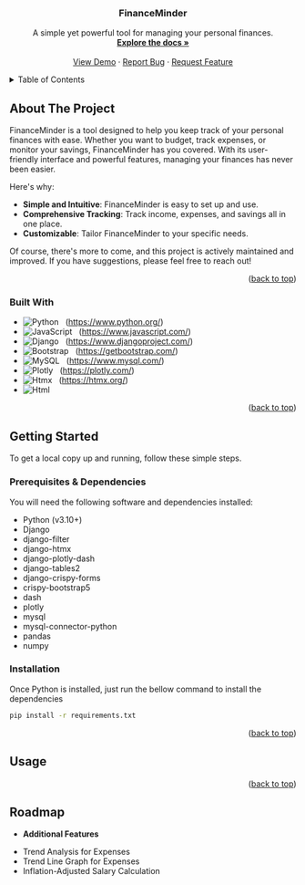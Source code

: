 <a name="readme-top"></a>

<!-- PROJECT LOGO -->
<br />
<div align="center">

  <h3 align="center">FinanceMinder</h3>

  <p align="center">
    A simple yet powerful tool for managing your personal finances.
    <br />
    <a href="https://github.com/fablora/FinanceMinder"><strong>Explore the docs »</strong></a>
    <br />
    <br />
    <a href="https://github.com/fablora/FinanceMinder">View Demo</a>
    ·
    <a href="https://github.com/fablora/FinanceMinder/issues">Report Bug</a>
    ·
    <a href="https://github.com/fablora/FinanceMinder/issues">Request Feature</a>
  </p>
</div>

<!-- TABLE OF CONTENTS -->
<details>
  <summary>Table of Contents</summary>
  <ol>
    <li>
      <a href="#about-the-project">About The Project</a>
      <ul>
        <li><a href="#built-with">Built With</a></li>
      </ul>
    </li>
    <li>
      <a href="#getting-started">Getting Started</a>
      <ul>
        <li><a href="#prerequisites">Prerequisites & Dependencies</a></li>
        <li><a href="#installation">Installation</a></li>
      </ul>
    </li>
    <li><a href="#usage">Usage</a></li>
    <li><a href="#roadmap">Roadmap</a></li>
    <li><a href="#contributing">Contributing</a></li>    
    <li><a href="#contact">Contact</a></li>
    <li><a href="#acknowledgments">Acknowledgments</a></li>
  </ol>
</details>

<!-- ABOUT THE PROJECT -->
## About The Project


FinanceMinder is a tool designed to help you keep track of your personal finances with ease. Whether you want to budget, track expenses, or monitor your savings, FinanceMinder has you covered. With its user-friendly interface and powerful features, managing your finances has never been easier.

Here's why:
* **Simple and Intuitive**: FinanceMinder is easy to set up and use.
* **Comprehensive Tracking**: Track income, expenses, and savings all in one place.
* **Customizable**: Tailor FinanceMinder to your specific needs.

Of course, there's more to come, and this project is actively maintained and improved. If you have suggestions, please feel free to reach out!

<p align="right">(<a href="#readme-top">back to top</a>)</p>

### Built With

* ![Python](https://img.shields.io/badge/Python-black?logo=python) &nbsp;&nbsp;(https://www.python.org/)
* ![JavaScript](https://img.shields.io/badge/JavaScript-black?logo=javascript) &nbsp;&nbsp;(https://www.javascript.com/)
* ![Django](https://img.shields.io/badge/Django-black?logo=django) &nbsp;&nbsp;(https://www.djangoproject.com/)
* ![Bootstrap](https://img.shields.io/badge/Bootstrap-black?logo=Bootstrap) &nbsp;&nbsp;(https://getbootstrap.com/)
* ![MySQL](https://img.shields.io/badge/MySQL-black?logo=MYSQL&logoColor=%2300758F) &nbsp;&nbsp;(https://www.mysql.com/)
* ![Plotly](https://img.shields.io/badge/Plotly-black?logo=Plotly) &nbsp;&nbsp;(https://plotly.com/)
* ![Htmx](https://img.shields.io/badge/Htmx-black?logo=htmx) &nbsp;&nbsp;(https://htmx.org/)
* ![Html](https://img.shields.io/badge/HTML-black?logo=html5)

<p align="right">(<a href="#readme-top">back to top</a>)</p>

<!-- GETTING STARTED -->
## Getting Started

To get a local copy up and running, follow these simple steps.

### Prerequisites & Dependencies

You will need the following software and dependencies installed:
* Python (v3.10+)
* Django
* django-filter
* django-htmx
* django-plotly-dash
* django-tables2
* django-crispy-forms
* crispy-bootstrap5
* dash
* plotly
* mysql
* mysql-connector-python
* pandas
* numpy

### Installation
 Once Python is installed, just run the bellow command to install the dependencies

  ```sh
  pip install -r requirements.txt
  ```
  <p align="right">(<a href="#readme-top">back to top</a>)</p>
  
<!-- USAGE EXAMPLES -->
## Usage 
<p align="right">(<a href="#readme-top">back to top</a>)</p>

<!-- ROADMAP -->
## Roadmap

* **Additional Features**
- Trend Analysis for Expenses
- Trend Line Graph for Expenses
- Inflation-Adjusted Salary Calculation
